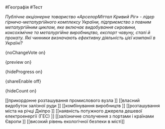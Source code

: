 #Географія #Тест

*Публічне акціонерне товариство «АрселорМіттал Кривий Ріг» - лідер гірничо-металургійного комплексу України, підприємство з повним металургійним циклом, яке включає видобування сировини, коксохімічне та металургійне виробництво, експорт чавуну, сталі й прокату. Які чинники визначають ефективну діяльність цієї компанії в Україні?*

{noChangeVote on}

{preview on}

{hideProgress on}

{shareEnable off}

{hideCount on}

[[прикордонне розташування промислового вузла ]]
[[власний видобуток залізної руди ]]
[[комбінування виробництв ]]
[[розташування міста на річці Дніпро ]]
[[наявність потужного джерела дешевої електроенергії (ГЕС) ]]
[[залізничне сполучення з портами і країнами Європи ]]
[[високий рівень екологічної безпеки в місті]]
